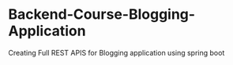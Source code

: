 # Backend-Course-Blogging-Application
Creating Full REST APIS for Blogging application using spring  boot
